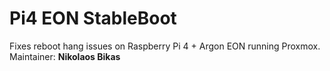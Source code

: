 # Pi4 EON StableBoot
Fixes reboot hang issues on Raspberry Pi 4 + Argon EON running Proxmox.  
Maintainer: **Nikolaos Bikas**

